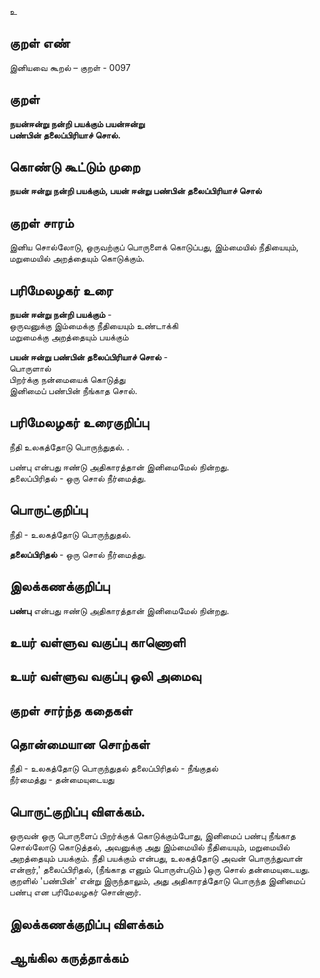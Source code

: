 உ

## குறள் எண் 

இனியவை கூறல் – குறள் - 0097  

## குறள் 

**நயன்ஈன்று நன்றி பயக்கும் பயன்ஈன்று  
பண்பின் தலைப்பிரியாச் சொல்.** 

## கொண்டு கூட்டும் முறை

**நயன் ஈன்று நன்றி பயக்கும், பயன் ஈன்று பண்பின் தலைப்பிரியாச் சொல்**  

## குறள் சாரம் 

இனிய சொல்லோடு, ஒருவற்குப் பொருளைக் கொடுப்பது, இம்மையில் நீதியையும், மறுமையில் அறத்தையும் கொடுக்கும்.

## பரிமேலழகர் உரை

**நயன் ஈன்று நன்றி பயக்கும்** -  
ஒருவனுக்கு இம்மைக்கு நீதியையும் உண்டாக்கி  
மறுமைக்கு அறத்தையும் பயக்கும்  

**பயன் ஈன்று பண்பின் தலைப்பிரியாச் சொல்** -  
பொருளால்  
பிறர்க்கு நன்மையைக் கொடுத்து  
இனிமைப் பண்பின் நீங்காத சொல். 

## பரிமேலழகர் உரைகுறிப்பு   

நீதி உலகத்தோடு பொருந்துதல். .  

பண்பு என்பது ஈண்டு அதிகாரத்தான் இனிமைமேல் நின்றது.    
தலைப்பிரிதல் - ஒரு சொல் நீர்மைத்து.  

## பொருட்குறிப்பு 

நீதி - உலகத்தோடு பொருந்துதல்.  

**தலைப்பிரிதல்** - ஒரு சொல் நீர்மைத்து.  

## இலக்கணக்குறிப்பு  

**பண்பு** என்பது ஈண்டு அதிகாரத்தான் இனிமைமேல் நின்றது.   

## உயர் வள்ளுவ வகுப்பு காணொளி


## உயர் வள்ளுவ வகுப்பு ஒலி அமைவு 

 
## குறள் சார்ந்த கதைகள் 


## தொன்மையான சொற்கள்

நீதி - உலகத்தோடு பொருந்துதல்
தலைப்பிரிதல் - நீங்குதல்  
நீர்மைத்து - தன்மையுடையது 

## பொருட்குறிப்பு விளக்கம்.

ஒருவன் ஒரு பொருளைப் பிறர்க்குக் கொடுக்கும்போது, இனிமைப் பண்பு நீங்காத சொல்லோடு கொடுத்தல், அவனுக்கு அது இம்மையில் நீதியையும், மறுமையில் அறத்தையும் பயக்கும். நீதி பயக்கும் என்பது, உலகத்தோடு அவன் பொருந்துவான் என்றார்,'
தலைப்பிரிதல், (நீங்காத எனும் பொருள்படும் )ஒரு சொல் தன்மையுடையது. குறளில் 'பண்பின்' என்று இருந்தாலும், அது அதிகாரத்தோடு பொருந்த இனிமைப் பண்பு என பரிமேலழகர் சொன்னார். 

## இலக்கணக்குறிப்பு விளக்கம்


## ஆங்கில கருத்தாக்கம் 


